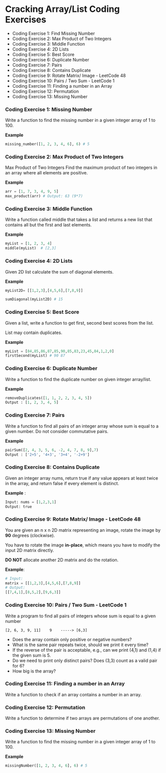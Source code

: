 # Cracking Array/List Coding Exercises

- Coding Exercise 1: Find Missing Number
- Coding Exercise 2: Max Product of Two Integers
- Coding Exercise 3: Middle Function
- Coding Exercise 4: 2D Lists
- Coding Exercise 5: Best Score
- Coding Exercise 6: Duplicate Number
- Coding Exercise 7: Pairs
- Coding Exercise 8: Contains Duplicate
- Coding Exercise 9: Rotate Matrix/ Image - LeetCode 48
- Coding Exercise 10: Pairs / Two Sum - LeetCode 1
- Coding Exercise 11: Finding a number in an Array
- Coding Exercise 12: Permutation
- Coding Exercise 13: Missing Number


### Coding Exercise 1: Missing Number

Write a function to find the missing number in a given integer array of 1 to 100.

**Example**
```python
missing_number([1, 2, 3, 4, 6], 6) # 5
```

### Coding Exercise 2: Max Product of Two Integers


Max Product of Two Integers
Find the maximum product of two integers in an array where all elements are positive.

**Example**
```python
arr = [1, 7, 3, 4, 9, 5] 
max_product(arr) # Output: 63 (9*7)
```


### Coding Exercise 3: Middle Function

Write a function called middle that takes a list and returns a new list that contains all but the first and last elements.

**Example**
```python
myList = [1, 2, 3, 4]
middle(myList)  # [2,3]
```


### Coding Exercise 4: 2D Lists

Given 2D list calculate the sum of diagonal elements.

**Example**
```python
myList2D= [[1,2,3],[4,5,6],[7,8,9]]

sumDiagonal(myList2D) # 15
```



### Coding Exercise 5: Best Score

Given a list, write a function to get first, second best scores from the list.

List may contain duplicates.

**Example**
```python
myList = [84,85,86,87,85,90,85,83,23,45,84,1,2,0]
firstSecond(myList) # 90 87
```



### Coding Exercise 6: Duplicate Number

Write a function to find the duplicate number on given integer array/list.

**Example**
```python
removeDuplicates([1, 1, 2, 2, 3, 4, 5])
Output : [1, 2, 3, 4, 5]
```


### Coding Exercise 7: Pairs

Write a function to find all pairs of an integer array whose sum is equal to a given number.
Do not consider commutative pairs.

**Example**
```python
pairSum([2, 4, 3, 5, 6, -2, 4, 7, 8, 9],7)
Output : ['2+5', '4+3', '3+4', '-2+9']
```


### Coding Exercise 8: Contains Duplicate

Given an integer array nums, return true if any value appears at least twice in the array,
and return false if every element is distinct.

**Example** :
```python
Input: nums = [1,2,3,1]
Output: true
```



### Coding Exercise 9: Rotate Matrix/ Image - LeetCode 48

You are given an n x n 2D matrix representing an image, rotate the image by **90** degrees (clockwise).

You have to rotate the image **in-place**, which means you have to modify the input 2D matrix directly.

**DO NOT** allocate another 2D matrix and do the rotation.

**Example**:

```python
# Input: 
matrix = [[1,2,3],[4,5,6],[7,8,9]]
# Output: 
[[7,4,1],[8,5,2],[9,6,3]]
```



### Coding Exercise 10: Pairs / Two Sum - LeetCode 1

Write a program to find all pairs of integers whose sum is equal to a given number
```
[2, 6, 3, 9, 11]    9    -----> [6,3]
```
- Does the array contain only positive or negative numbers?
- What is the same pair repeats twice, should we print it every time?
- If the reverse of the pair is acceptable, e.g., can we print (4,1) and (1,4) if the 
given sum is 5.
- Do we need to print only distinct pairs? Does (3,3) count as a valid pair for 6?
- How big is the array?



### Coding Exercise 11: Finding a number in an Array

Write a function to check if an array contains a number in an array.


### Coding Exercise 12: Permutation

Write a function to determine if two arrays are permutations of one another.



### Coding Exercise 13: Missing Number

Write a function to find the missing number in a given integer array of 1 to 100.

**Example**
```python
missingNumber([1, 2, 3, 4, 6], 6) # 5
```
